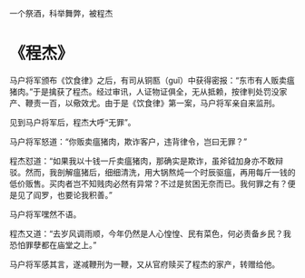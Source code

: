 一个祭酒，科举舞弊，被程杰

# 《程杰》

马户将军颁布《饮食律》之后，有司从铜匦（guǐ）中获得密报：“东市有人贩卖瘟猪肉。”于是擒获了程杰。经过审讯，人证物证俱全，无从抵赖，按律判处罚没家产、鞭责一百，以儆效尤。由于是《饮食律》第一案，马户将军亲自来监刑。

见到马户将军后，程杰大呼“无罪”。

马户将军怒道：“你贩卖瘟猪肉，欺诈客户，违背律令，岂曰无罪？”

程杰怼道：“如果我以十钱一斤卖瘟猪肉，那确实是欺诈，虽斧钺加身亦不敢辩驳。然而，我剖解瘟猪后，细细清洗，用大锅熬炖一个时辰驱瘟，再用每斤一钱的低价贩售。买肉者岂不知贱肉必然有异常？不过是贫困无奈而已。我何罪之有？便是见了阎罗，也要论我积善。”

马户将军嘿然不语。

程杰又道：“去岁风调雨顺，今年仍然是人心惶惶、民有菜色，何必责备乡民？我恐怕罪孽都在庙堂之上。”

马户将军感其言，遂减鞭刑为一鞭，又从官府赎买了程杰的家产，转赠给他。

